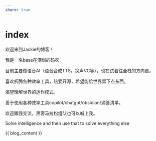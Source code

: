 ```yaml
---
share: true
---
```

# index

欢迎来到Jackie的博客！

我是一名base在深圳的码农

目前主要做语音AI（语音合成TTS，换声VC等），也在试着往全栈的方向走。

喜欢折腾各种效率工具，热爱开源，希望能给世界留下点东西。

渴望理解世界的运作模式。 

善于使用各种效率工具copilot/chatgpt/obsidian/滴答清单。 

欢迎跟我交流，黑客马拉松组队也可以喊上我。

Solve intelligence and then use that to solve everything else

{{ blog_content }}
